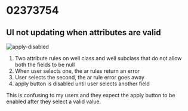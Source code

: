 # 02373754

## UI not updating when attributes are valid

![apply-disabled](https://user-images.githubusercontent.com/325813/62174044-99e27e80-b2f5-11e9-9142-2e709471b394.gif)

1. Two attribute rules on well class and well subclass that do not allow both the fields to be null
1. When user selects one, the ar rules return an error
1. User selects the second, the ar rule error goes away
1. apply button is disabled until user selects another field

This is confusing to my users and they expect the apply button to be enabled after they select a valid value. 
